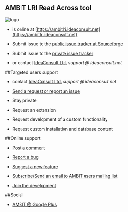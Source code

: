 ## AMBIT LRI Read Across tool

![logo](images/ambit_lri.png "AMBIT LRI logo")

* is online at [https://ambitlri.ideaconsult.net](https://ambitlri.ideaconsult.net)    

* Submit issue to the [public issue tracker at Sourceforge](https://sourceforge.net/p/ambit/bugs)

* Submit issue to the [private issue tracker](https://phabricator.ideaconsult.net/)

* or contact [IdeaConsult Ltd.](http://www.ideaconsult.net) *support @ ideaconsult.net*

##Targeted users support

* contact [IdeaConsult Ltd.](http://www.ideaconsult.net) *support @ ideaconsult.net*
		
* [Send a request or report an issue](mailto:support@ideaconsult.net?subject=Feedback%20on%20AMBIT) 
			   	
* Stay private
		   	
* Request an extension
		   	 
* Request development of a custom functionality
		
* Request custom installation and database content

##Online support 

* [Post a comment](http://sourceforge.net/projects/ambit/forums)
	   
* [Report a bug](https://sourceforge.net/p/ambit/bugs) 
	   
* [Suggest a new feature](https://sourceforge.net/p/ambit/feature-requests/)
	   	
* [Subscribe/Send an email to AMBIT users mailing list](https://lists.sourceforge.net/lists/listinfo/ambit-users)
	   	
* [Join the development](https://lists.sourceforge.net/lists/listinfo/ambit-developers)

##Social

* [AMBIT @ Google Plus](https://plus.google.com/116849658963631645389/posts)
